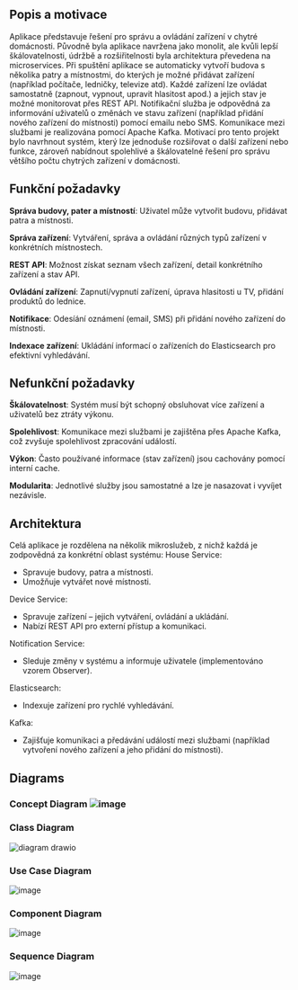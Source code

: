 ## Popis a motivace 
Aplikace představuje řešení pro správu a ovládání zařízení v chytré domácnosti. Původně byla aplikace navržena jako monolit, ale kvůli lepší škálovatelnosti, údržbě a rozšiřitelnosti byla architektura převedena na microservices.
Při spuštění aplikace se automaticky vytvoří budova s několika patry a místnostmi, do kterých je možné přidávat zařízení (například počítače, ledničky, televize atd). Každé zařízení lze ovládat samostatně (zapnout, vypnout, upravit hlasitost apod.) a jejich stav je možné monitorovat přes REST API.
Notifikační služba je odpovědná za informování uživatelů o změnách ve stavu zařízení (například přidání nového zařízení do místnosti) pomocí emailu nebo SMS. Komunikace mezi službami je realizována pomocí Apache Kafka.
Motivací pro tento projekt bylo navrhnout systém, který lze jednoduše rozšiřovat o další zařízení nebo funkce, zároveň nabídnout spolehlivé a škálovatelné řešení pro správu většího počtu chytrých zařízení v domácnosti.

## Funkční požadavky
**Správa budovy, pater a místností**:
 Uživatel může vytvořit budovu, přidávat patra a místnosti.
 
**Správa zařízení**:
 Vytváření, správa a ovládání různých typů zařízení v konkrétních místnostech.

**REST API**:
 Možnost získat seznam všech zařízení, detail konkrétního zařízení a stav API.

**Ovládání zařízení**:
 Zapnutí/vypnutí zařízení, úprava hlasitosti u TV, přidání produktů do lednice.

**Notifikace**:
 Odesíání oznámení (email, SMS) při přidání nového zařízení do místnosti.

**Indexace zařízení**:
 Ukládání informací o zařízeních do Elasticsearch pro efektivní vyhledávání.

## Nefunkční požadavky
**Škálovatelnost**:
 Systém musí být schopný obsluhovat více zařízení a uživatelů bez ztráty výkonu.
 
**Spolehlivost**:
 Komunikace mezi službami je zajištěna přes Apache Kafka, což zvyšuje spolehlivost zpracování událostí.
 
**Výkon**:
 Často používané informace (stav zařízení) jsou cachovány pomocí interní cache.
 
**Modularita**:
 Jednotlivé služby jsou samostatné a lze je nasazovat i vyvíjet nezávisle.

## Architektura
Celá aplikace je rozdělena na několik mikroslužeb, z nichž každá je zodpovědná za konkrétní oblast systému:
House Service:
 - Spravuje budovy, patra a místnosti.
 - Umožňuje vytvářet nové místnosti.

Device Service:
 - Spravuje zařízení – jejich vytváření, ovládání a ukládání.
 - Nabízí REST API pro externí přístup a komunikaci.

Notification Service:
 - Sleduje změny v systému a informuje uživatele (implementováno vzorem Observer).

Elasticsearch:
 - Indexuje zařízení pro rychlé vyhledávání.

Kafka:
 - Zajišťuje komunikaci a předávání událostí mezi službami (například vytvoření nového zařízení a jeho přidání do místnosti).

## Diagrams
###  Concept Diagram  ![image](https://github.com/user-attachments/assets/98093ac5-ec62-4d35-81fc-241fc0c52dd7)

###  Class Diagram  
![diagram drawio](https://github.com/user-attachments/assets/985a8d8a-4d33-487a-8bab-eea4dfe343c7)

###  Use Case Diagram  
![image](https://github.com/user-attachments/assets/876e6d36-a984-4523-8246-21588ce755b0)

### Component Diagram
![image](https://github.com/user-attachments/assets/4d3311f3-f06b-4865-8986-1b4fb9458f22)

### Sequence Diagram
![image](https://github.com/user-attachments/assets/d06d3912-944f-422d-bdeb-517598a02d5d)
